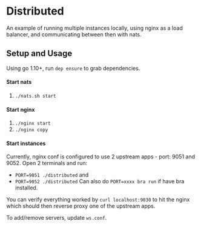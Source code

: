 # Distributed
An example of running multiple instances locally, using nginx as a load balancer, and communicating between then with nats.

## Setup and Usage
Using go 1.10+, run `dep ensure` to grab dependencies.

#### Start nats
1. `./nats.sh start`

#### Start nginx
1. `./nginx start`
2. `./nginx copy`

#### Start instances
Currently, nginx conf is configured to use 2 upstream apps - port: 9051 and 9052.
Open 2 terminals and run:
- `PORT=9051 ./distributed`
and 
- `PORT=9052 ./distributed`
Can also do `PORT=xxxx bra run` if have bra installed.

You can verify everything worked by `curl localhost:9030` to hit the nginx which should then reverse proxy one of the upstream apps.

To add/remove servers, update `ws.conf`.